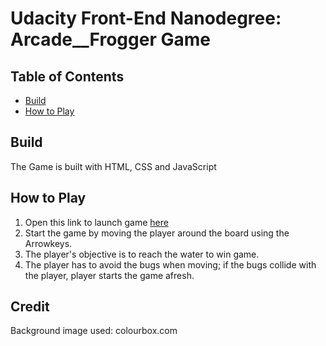 # Udacity Front-End Nanodegree: Arcade__Frogger Game

## Table of Contents

* [Build](#build)
* [How to Play](#howtoplay)


## Build

 The Game is built with HTML, CSS and JavaScript

## How to Play
1. Open this link to launch game [here](https://cscodeacct.github.io/Arcade__Frogger-Game/)
2. Start the game by moving the player around the board using the Arrowkeys.
3. The player's objective is to reach the water to win game.
4. The player has to avoid the bugs when moving; if the bugs collide with the player, player starts the game afresh.


## Credit

 Background image used: colourbox.com
